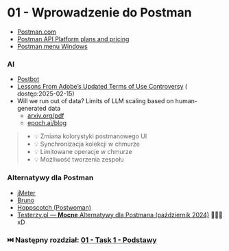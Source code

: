 # 01 - Wprowadzenie do Postman

* [Postman.com](https://www.postman.com/)
* [Postman API Platform plans and pricing](https://www.postman.com/pricing/)
* [Postman menu Windows](../postman/settings-menu-windows.md)

### AI

* [Postbot](https://www.postman.com/product/postbot/)
* [Lessons From Adobe’s Updated Terms of Use Controversy](https://www.trustlab.com/post/lessons-from-adobes-updated-terms-of-use-controversy) (
  dostęp:2025-02-15)
* Will we run out of data? Limits of LLM scaling based on human-generated data
    * [arxiv.org/pdf](https://arxiv.org/pdf/2211.04325)
    * [epoch.ai/blog](https://epoch.ai/blog/will-we-run-out-of-data-limits-of-llm-scaling-based-on-human-generated-data)

> * 💡 Zmiana kolorystyki postmanowego UI
> * 💡 Synchronizacja kolekcji w chmurze
> * 💡 Limitowane operacje w chmurze
> * 💡 Możliwość tworzenia zespołu

### Alternatywy dla Postman

* [jMeter](https://jmeter.apache.org/)
* [Bruno](https://www.usebruno.com/)
* [Hoppscotch (Postwoman)](https://hoppscotch.io/)
* [Testerzy.pl — **Mocne** Alternatywy dla Postmana (październik 2024)](https://testerzy.pl/baza-wiedzy/narzedzia/mocne-alternatywy-dla-postmana)
  🤦🤦🤦 xD

### ⏭️ Następny rozdział: [01 - Task 1 - Podstawy](01-task-podstawy.md)